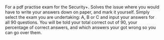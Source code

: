 For a pdf practise exam for the Security+.
Solves the issue where you would have to write your answers down on paper, and mark it yourself.
Simply select the exam you are undertaking: A, B or C and input your answers for all 90 questions.
You will be told your total correct out of 90, your percentage of correct answers, and which answers your got wrong so you can go over them.
